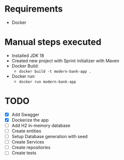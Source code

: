 # Requirements

- Docker

# Manual steps executed

- Installed JDK 18
- Created new project with Sprint initializer with Maven
- Docker Build:
    - `docker build -t modern-bank-app .`
- Docker run:
    - `docker run modern-bank-app`

# TODO

- [x] Add Swagger
- [x] Dockerize the app
- [ ] Add H2 in-memory database
- [ ] Create entities
- [ ] Setup Database generation with seed
- [ ] Create Services
- [ ] Create repositories
- [ ] Create tests
